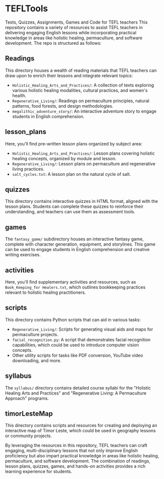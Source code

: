 # TEFLTools
Tests, Quizzes, Assignments, Games and Code for TEFL teachers
This repository contains a variety of resources to assist TEFL teachers in delivering engaging English lessons while incorporating practical knowledge in areas like holistic healing, permaculture, and software development. The repo is structured as follows:

## Readings

This directory houses a wealth of reading materials that TEFL teachers can draw upon to enrich their lessons and integrate relevant topics:

- `Holistic_Healing_Arts_and_Practices/`: A collection of texts exploring various holistic healing modalities, cultural practices, and women's health.
- `Regenerative_Living/`: Readings on permaculture principles, natural patterns, food forests, and design methodologies.
- `megalithic_adventure_story/`: An interactive adventure story to engage students in English comprehension.

## lesson_plans

Here, you'll find pre-written lesson plans organized by subject area:

- `Holistic_Healing_Arts_and_Practices/`: Lesson plans covering holistic healing concepts, organized by module and lesson.
- `Regenerative_Living/`: Lesson plans on permaculture and regenerative living practices.
- `salt_cycles.txt`: A lesson plan on the natural cycle of salt.

## quizzes

This directory contains interactive quizzes in HTML format, aligned with the lesson plans. Students can complete these quizzes to reinforce their understanding, and teachers can use them as assessment tools.

## games

The `fantasy_game/` subdirectory houses an interactive fantasy game, complete with character generation, equipment, and storylines. This game can be used to engage students in English comprehension and creative writing exercises.

## activities

Here, you'll find supplementary activities and resources, such as `Book_Keeping_for Healers.txt`, which outlines bookkeeping practices relevant to holistic healing practitioners.

## scripts

This directory contains Python scripts that can aid in various tasks:

- `Regenerative_Living/`: Scripts for generating visual aids and maps for permaculture projects.
- `facial_recognition.py`: A script that demonstrates facial recognition capabilities, which could be used to introduce computer vision concepts.
- Other utility scripts for tasks like PDF conversion, YouTube video downloading, and more.

## syllabus

The `syllabus/` directory contains detailed course syllabi for the "Holistic Healing Arts and Practices" and "Regenerative Living: A Permaculture Approach" programs.

## timorLesteMap

This directory contains scripts and resources for creating and deploying an interactive map of Timor Leste, which could be used in geography lessons or community projects.

By leveraging the resources in this repository, TEFL teachers can craft engaging, multi-disciplinary lessons that not only improve English proficiency but also impart practical knowledge in areas like holistic healing, permaculture, and software development. The combination of readings, lesson plans, quizzes, games, and hands-on activities provides a rich learning experience for students.